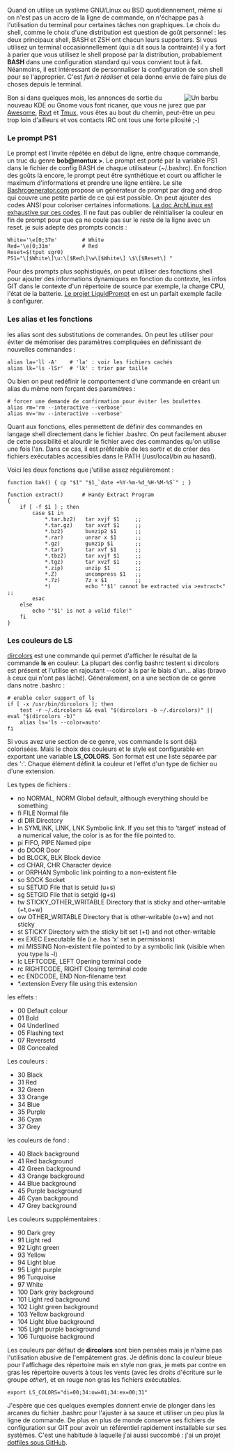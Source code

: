 <!-- title: Back to roots, BASH -->
<!-- category: GNU/Linux -->
<!-- tag: planet -->

Quand on utilise un système GNU/Linux ou BSD quotidiennement, même si on n'est
pas un accro de la ligne de commande, on n'échappe pas à l'utilisation du
terminal<!-- more --> pour certaines tâches non graphiques. Le choix du shell, comme le
choix d'une distribution est question de goût personnel : les deux principaux
shell, BASH et ZSH ont chacun leurs supporters. Si vous utilisez un terminal
occasionnellement (qui a dit sous la contrainte) il y a fort à parier que vous
utilisez le shell proposé par la distribution, probablement **BASH** dans une
configuration standard qui vous convient tout à fait. Néanmoins, il est
intéressant de personnaliser la configuration de son shell pour se l'approprier.
C'est *fun à réaliser* et cela donne envie de faire plus de choses depuis le
terminal.

<img src="/images/2015/stallman-code.jpg" alt="Un barbu" style="margin: 0px
20px; float:right;" /> Bon si dans quelques mois, les annonces de sortie du nouveau KDE ou
Gnome vous font ricaner, que vous ne jurez que par
[Awesome](http://awesome.naquadah.org),
[Rxvt](http://sourceforge.net/projects/rxvt) et
[Tmux](http://tmux.sourceforge.net), vous êtes au bout du chemin, peut-être un
peu trop loin d'ailleurs et vos contacts IRC ont tous une forte pilosité ;-)

### Le prompt PS1

Le prompt est l'invite répétée en début de ligne, entre chaque commande, un
truc du genre **bob@montux >**. Le prompt est porté par la variable PS1 dans le
fichier de config BASH de chaque utilisateur (~/.bashrc). En fonction des goûts
là encore, le prompt peut être synthétique et court ou afficher le maximum
d'informations et prendre une ligne entière. Le site
[Bashrcgenerator.com](http://bashrcgenerator.com) propose un générateur de
prompt par drag and drop qui couvre une petite partie de ce qui est possible.
On peut ajouter des codes ANSI pour coloriser certaines informations. [La doc
ArchLinux est exhaustive sur ces
codes](https://wiki.archlinux.org/index.php/Color_Bash_Prompt).  Il ne faut pas
oublier de réinitialiser la couleur en fin de prompt pour que ça ne coule pas
sur le reste de la ligne avec un reset. je suis adepte des prompts concis :

``` shell
White='\e[0;37m'        # White
Red='\e[0;31m'          # Red
Reset=$(tput sgr0)
PS1="\[$White\]\u:\[$Red\]\w\[$White\] \$\[$Reset\] "
```

Pour des prompts plus sophistiqués, on peut utiliser des fonctions shell pour
ajouter des informations dynamiques en fonction du contexte, les infos GIT dans
le contexte d'un répertoire de source par exemple, la charge CPU, l'état de la
batterie. [Le projet LiquidPrompt](https://github.com/nojhan/liquidprompt) en
est un parfait exemple facile à configurer.

### Les alias et les fonctions

les alias sont des substitutions de commandes. On peut les utiliser pour éviter
de mémoriser des paramètres compliquées en définissant de nouvelles commandes :

``` shell
alias la='ll -A'    # 'la' : voir les fichiers cachés
alias lk='ls -lSr'  # 'lk' : trier par taille
```

Ou bien on peut redéfinir le comportement d'une commande en créant un alias du
même nom forçant des paramètres :

``` shell
# forcer une demande de confirmation pour éviter les boulettes
alias rm='rm --interactive --verbose'
alias mv='mv --interactive --verbose'
```

Quant aux fonctions, elles permettent de définir des commandes en langage shell
directement dans le fichier .bashrc. On peut facilement abuser de cette
possibilité et alourdir le fichier avec des commandes qu'on utilise une fois
l'an. Dans ce cas, il est préférable de les sortir et de créer des fichiers
exécutables accessibles dans le PATH (/usr/local/bin au hasard).

Voici les deux fonctions que j'utilise assez régulièrement :

``` shell
function bak() { cp "$1" "$1_`date +%Y-%m-%d_%H-%M-%S`" ; }

function extract()      # Handy Extract Program
{
    if [ -f $1 ] ; then
        case $1 in
            *.tar.bz2)   tar xvjf $1     ;;
            *.tar.gz)    tar xvzf $1     ;;
            *.bz2)       bunzip2 $1      ;;
            *.rar)       unrar x $1      ;;
            *.gz)        gunzip $1       ;;
            *.tar)       tar xvf $1      ;;
            *.tbz2)      tar xvjf $1     ;;
            *.tgz)       tar xvzf $1     ;;
            *.zip)       unzip $1        ;;
            *.Z)         uncompress $1   ;;
            *.7z)        7z x $1         ;;
            *)           echo "'$1' cannot be extracted via >extract<" ;;
        esac
    else
        echo "'$1' is not a valid file!"
    fi
}
```

### Les couleurs de LS

[dircolors](http://linux.die.net/man/1/dircolors) est une commande qui permet
d'afficher le résultat de la commande **ls** en couleur. La plupart des config
bashrc testent si dircolors est présent et l'utilise en rajoutant --color à
ls par le biais d'un... alias (bravo à ceux qui n'ont pas lâché). Généralement,
on a une section de ce genre dans notre .bashrc :

``` shell
# enable color support of ls
if [ -x /usr/bin/dircolors ]; then
    test -r ~/.dircolors && eval "$(dircolors -b ~/.dircolors)" || eval "$(dircolors -b)"
    alias ls='ls --color=auto'
fi
```

Si vous avez une section de ce genre, vos commande ls sont déjà colorisées.
Mais le choix des couleurs et le style est configurable en exportant une
variable **LS_COLORS**. Son format est une liste séparée par des
':'. Chaque élément définit la couleur et l'effet d'un type de fichier ou d'une
extension.

Les types de fichiers :

- no  NORMAL, NORM    Global default, although everything should be something
- fi  FILE    Normal file
- di  DIR Directory
- ln  SYMLINK, LINK, LNK  Symbolic link. If you set this to ‘target’ instead of a numerical value, the color is as for the file pointed to.
- pi  FIFO, PIPE  Named pipe
- do  DOOR    Door
- bd  BLOCK, BLK  Block device
- cd  CHAR, CHR   Character device
- or  ORPHAN  Symbolic link pointing to a non-existent file
- so  SOCK    Socket
- su  SETUID  File that is setuid (u+s)
- sg  SETGID  File that is setgid (g+s)
- tw  STICKY_OTHER_WRITABLE   Directory that is sticky and other-writable (+t,o+w)
- ow  OTHER_WRITABLE  Directory that is other-writable (o+w) and not sticky
- st  STICKY  Directory with the sticky bit set (+t) and not other-writable
- ex  EXEC    Executable file (i.e. has ‘x’ set in permissions)
- mi  MISSING Non-existent file pointed to by a symbolic link (visible when you type ls -l)
- lc  LEFTCODE, LEFT  Opening terminal code
- rc  RIGHTCODE, RIGHT    Closing terminal code
- ec  ENDCODE, END    Non-filename text
- \*.extension Every file using this extension

les effets :

- 00  Default colour
- 01  Bold
- 04  Underlined
- 05  Flashing text
- 07  Reversetd
- 08  Concealed

Les couleurs :

- 30  Black
- 31  Red
- 32  Green
- 33  Orange
- 34  Blue
- 35  Purple
- 36  Cyan
- 37  Grey

les couleurs de fond :

- 40  Black background
- 41  Red background
- 42  Green background
- 43  Orange background
- 44  Blue background
- 45  Purple background
- 46  Cyan background
- 47  Grey background

Les couleurs suppplémentaires :

- 90  Dark grey
- 91  Light red
- 92  Light green
- 93  Yellow
- 94  Light blue
- 95  Light purple
- 96  Turquoise
- 97  White
- 100 Dark grey background
- 101 Light red background
- 102 Light green background
- 103 Yellow background
- 104 Light blue background
- 105 Light purple background
- 106 Turquoise background

Les couleurs par défaut de **dircolors** sont bien pensées mais je n'aime pas
l'utilisation abusive de l'empâtement gras. Je définis donc la couleur bleue
pour l'affichage des répertoire mais en style non gras, je mets par contre en
gras les répertoire ouverts à tous les vents (avec les droits d'écriture sur le
groupe *other*), et en rouge non gras les fichiers exécutables.

``` shell
export LS_COLORS="di=00;34:ow=01;34:ex=00;31"
```

J'espère que ces quelques exemples donnent envie de plonger dans les arcanes du
fichier .bashrc pour l'ajuster à sa sauce et utiliser un peu plus la ligne de
commande. De plus en plus de monde conserve ses fichiers de configuration sur
GIT pour avoir un référentiel rapidement installable sur ses systèmes. C'est
une habitude à laquelle j'ai aussi succombé : j'ai un projet [dotfiles sous
GitHub](https://github.com/kianby/dotfiles).
